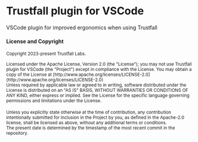 # Trustfall plugin for VSCode
VSCode plugin for improved ergonomics when using Trustfall

#### License and Copyright

<sub>Copyright 2023-present Trustfall Labs.</sub>

<sup>
Licensed under the Apache License, Version 2.0 (the "License");
you may not use Trustfall plugin for VSCode (the "Project") except in compliance with the License.
You may obtain a copy of the License at
[http://www.apache.org/licenses/LICENSE-2.0](http://www.apache.org/licenses/LICENSE-2.0)
</sup>

<br>

<sub>
Unless required by applicable law or agreed to in writing, software
distributed under the License is distributed on an "AS IS" BASIS,
WITHOUT WARRANTIES OR CONDITIONS OF ANY KIND, either express or implied.
See the License for the specific language governing permissions and
limitations under the License.
</sub>

<br>
<br>

<sup>
Unless you explicitly state otherwise at the time of contribution,
any contribution intentionally submitted for inclusion in the Project by you,
as defined in the Apache-2.0 license, shall be licensed as above,
without any additional terms or conditions.
</sup>

<br>

<sub>
The present date is determined by the timestamp of the most recent commit in the repository.
</sub>
